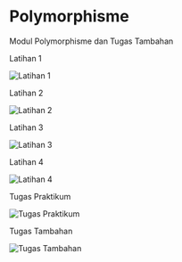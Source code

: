 # Polymorphisme
Modul Polymorphisme dan Tugas Tambahan

Latihan 1

![Latihan 1](https://user-images.githubusercontent.com/75708409/117578081-d53eed80-b116-11eb-89aa-412fb55d9f75.png)

Latihan 2

![Latihan 2](https://user-images.githubusercontent.com/75708409/117578096-de2fbf00-b116-11eb-9ace-673a736ed4a6.png)

Latihan 3

![Latihan 3](https://user-images.githubusercontent.com/75708409/117578106-e7209080-b116-11eb-9539-d1fc4d802116.png)

Latihan 4

![Latihan 4](https://user-images.githubusercontent.com/75708409/117578109-ebe54480-b116-11eb-9b23-0d17f37c3c6f.png)

Tugas Praktikum

![Tugas Praktikum](https://user-images.githubusercontent.com/75708409/117578112-ef78cb80-b116-11eb-83b1-3a4d516b9bfa.png)

Tugas Tambahan

![Tugas Tambahan](https://user-images.githubusercontent.com/75708409/117578118-f56eac80-b116-11eb-9360-fe9cde351981.png)
